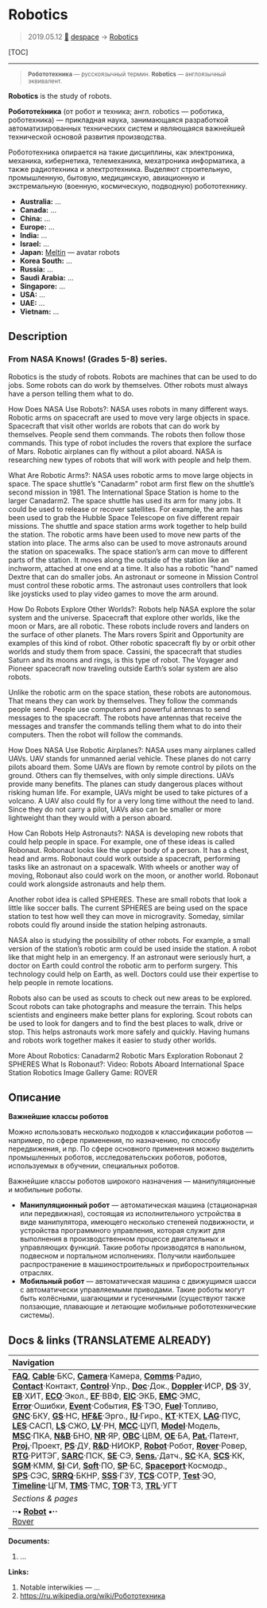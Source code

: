 # Robotics
> 2019.05.12 [🚀](../index/index.md) [despace](index.md) → [Robotics](robotics.md)

[TOC]

---

> <small>**Робототехника** — русскоязычный термин. **Robotics** — англоязычный эквивалент.</small>

**Robotics** is the study of robots.

**Робототе́хника** (от робот и техника; англ. robotics — роботика, роботехника) — прикладная наука, занимающаяся разработкой автоматизированных технических систем и являющаяся важнейшей технической основой развития производства.

Робототехника опирается на такие дисциплины, как электроника, механика, кибернетика, телемеханика, мехатроника информатика, а также радиотехника и электротехника. Выделяют строительную, промышленную, бытовую, медицинскую, авиационную и экстремальную (военную, космическую, подводную) робототехнику.

   - **Australia:** …
   - **Canada:** …
   - **China:** …
   - **Europe:** …
   - **India:** …
   - **Israel:** …
   - **Japan:** [Meltin](zz_meltin.md) — avatar robots
   - **Korea South:** …
   - **Russia:** …
   - **Saudi Arabia:** …
   - **Singapore:** …
   - **USA:** …
   - **UAE:** …
   - **Vietnam:** …



<p style="page-break-after:always"> </p>

## Description

### From NASA Knows! (Grades 5-8) series.
Robotics is the study of robots. Robots are machines that can be used to do jobs. Some robots can do work by themselves. Other robots must always have a person telling them what to do.

How Does NASA Use Robots?:
NASA uses robots in many different ways. Robotic arms on spacecraft are used to move very large objects in space. Spacecraft that visit other worlds are robots that can do work by themselves. People send them commands. The robots then follow those commands. This type of robot includes the rovers that explore the surface of Mars. Robotic airplanes can fly without a pilot aboard. NASA is researching new types of robots that will work with people and help them.


What Are Robotic Arms?:
NASA uses robotic arms to move large objects in space. The space shuttle’s "Canadarm" robot arm first flew on the shuttle’s second mission in 1981. The International Space Station is home to the larger Canadarm2. The space shuttle has used its arm for many jobs. It could be used to release or recover satellites. For example, the arm has been used to grab the Hubble Space Telescope on five different repair missions. The shuttle and space station arms work together to help build the station. The robotic arms have been used to move new parts of the station into place. The arms also can be used to move astronauts around the station on spacewalks. The space station’s arm can move to different parts of the station. It moves along the outside of the station like an inchworm, attached at one end at a time. It also has a robotic "hand" named Dextre that can do smaller jobs. An astronaut or someone in Mission Control must control these robotic arms. The astronaut uses controllers that look like joysticks used to play video games to move the arm around.


How Do Robots Explore Other Worlds?:
Robots help NASA explore the solar system and the universe. Spacecraft that explore other worlds, like the moon or Mars, are all robotic. These robots include rovers and landers on the surface of other planets. The Mars rovers Spirit and Opportunity are examples of this kind of robot. Other robotic spacecraft fly by or orbit other worlds and study them from space. Cassini, the spacecraft that studies Saturn and its moons and rings, is this type of robot. The Voyager and Pioneer spacecraft now traveling outside Earth’s solar system are also robots.

Unlike the robotic arm on the space station, these robots are autonomous. That means they can work by themselves. They follow the commands people send. People use computers and powerful antennas to send messages to the spacecraft. The robots have antennas that receive the messages and transfer the commands telling them what to do into their computers. Then the robot will follow the commands.


How Does NASA Use Robotic Airplanes?:
NASA uses many airplanes called UAVs. UAV stands for unmanned aerial vehicle. These planes do not carry pilots aboard them. Some UAVs are flown by remote control by pilots on the ground. Others can fly themselves, with only simple directions. UAVs provide many benefits. The planes can study dangerous places without risking human life. For example, UAVs might be used to take pictures of a volcano. A UAV also could fly for a very long time without the need to land. Since they do not carry a pilot, UAVs also can be smaller or more lightweight than they would with a person aboard.


How Can Robots Help Astronauts?:
NASA is developing new robots that could help people in space. For example, one of these ideas is called Robonaut. Robonaut looks like the upper body of a person. It has a chest, head and arms. Robonaut could work outside a spacecraft, performing tasks like an astronaut on a spacewalk. With wheels or another way of moving, Robonaut also could work on the moon, or another world. Robonaut could work alongside astronauts and help them.

Another robot idea is called SPHERES. These are small robots that look a little like soccer balls. The current SPHERES are being used on the space station to test how well they can move in microgravity. Someday, similar robots could fly around inside the station helping astronauts.

NASA also is studying the possibility of other robots. For example, a small version of the station’s robotic arm could be used inside the station. A robot like that might help in an emergency. If an astronaut were seriously hurt, a doctor on Earth could control the robotic arm to perform surgery. This technology could help on Earth, as well. Doctors could use their expertise to help people in remote locations.

Robots also can be used as scouts to check out new areas to be explored. Scout robots can take photographs and measure the terrain. This helps scientists and engineers make better plans for exploring. Scout robots can be used to look for dangers and to find the best places to walk, drive or stop. This helps astronauts work more safely and quickly. Having humans and robots work together makes it easier to study other worlds.


More About Robotics:
Canadarm2
Robotic Mars Exploration
Robonaut 2
SPHERES
What Is Robonaut?:
Video: Robots Aboard International Space Station
Robotics Image Gallery
Game: ROVER



<p style="page-break-after:always"> </p>

## Описание
**Важнейшие классы роботов**

Можно использовать несколько подходов к классификации роботов — например, по сфере применения, по назначению, по способу передвижения, и пр. По сфере основного применения можно выделить промышленных роботов, исследовательских роботов, роботов, используемых в обучении, специальных роботов.

Важнейшие классы роботов широкого назначения — манипуляционные и мобильные роботы.

   - **Манипуляционный робот** — автоматическая машина (стационарная или передвижная), состоящая из исполнительного устройства в виде манипулятора, имеющего несколько степеней подвижности, и устройства программного управления, которая служит для выполнения в производственном процессе двигательных и управляющих функций. Такие роботы производятся в напольном, подвесном и портальном исполнениях. Получили наибольшее распространение в машиностроительных и приборостроительных отраслях.
   - **Мобильный робот** — автоматическая машина с движущимся шасси с автоматически управляемыми приводами. Такие роботы могут быть колёсными, шагающими и гусеничными (существуют также ползающие, плавающие и летающие мобильные робототехнические системы).



<p style="page-break-after:always"> </p>

## Docs & links (TRANSLATEME ALREADY)
|Navigation|
|:--|
|**[FAQ](faq.md)**, **[Cable](cable.md)**·БКС, **[Camera](cam.md)**·Камера, **[Comms](comms.md)**·Радио, **[Contact](contact.md)**·Контакт, **[Control](control.md)**·Упр., **[Doc](doc.md)**·Док., **[Doppler](doppler.md)**·ИСР, **[DS](ds.md)**·ЗУ, **[EB](eb.md)**·ХИТ, **[ECO](ecology.md)**·Экол., **[EF](ef.md)**·ВВФ, **[ElC](elc.md)**·ЭКБ, **[EMC](emc.md)**·ЭМС, **[Error](error.md)**·Ошибки, **[Event](event.md)**·События, **[FS](fs.md)**·ТЭО, **[Fuel](fuel.md)**·Топливо, **[GNC](gnc.md)**·БКУ, **[GS](scs.md)**·НС, **[HF&E](hfe.md)**·Эрго., **[IU](iu.md)**·Гиро., **[KT](kt.md)**·КТЕХ, **[LAG](lag.md)**·ПУC, **[LES](les.md)**·САСП, **[LS](ls.md)**·СЖО, **[LV](lv.md)**·РН, **[MCC](mcc.md)**·ЦУП, **[Model](model.md)**·Модель, **[MSC](sc.md)**·ПКА, **[N&B](nnb.md)**·БНО, **[NR](nr.md)**·ЯР, **[OBC](obc.md)**·ЦВМ, **[OE](oe.md)**·БА, **[Pat.](патент.md)**·Патент, **[Proj.](project.md)**·Проект, **[PS](ps.md)**·ДУ, **[R&D](rnd.md)**·НИОКР, **[Robot](robotics.md)**·Робот, **[Rover](rover.md)**·Ровер, **[RTG](rtg.md)**·РИТЭГ, **[SARC](sarc.md)**·ПСК, **[SE](se.md)**·СЭ, **[Sens.](sensor.md)**·Датч., **[SC](sc.md)**·КА, **[SCS](scs.md)**·КК, **[SGM](sgm.md)**·КММ, **[SI](si.md)**·СИ, **[Soft](soft.md)**·ПО, **[SP](sp.md)**·БС, **[Spaceport](spaceport.md)**·Космодр., **[SPS](sps.md)**·СЭС, **[SRRQ](srrq.md)**·БКНР, **[SSS](sss.md)**·ГЗУ, **[TCS](tcs.md)**·СОТР, **[Test](test.md)**·ЭО, **[Timeline](timeline.md)**·ЦГМ, **[TMS](tms.md)**·ТМС, **[TOR](tor.md)**·ТЗ, **[TRL](trl.md)**·УГТ|
|*Sections & pages*|
|**··• [Robot](robotics.md) •··**<br> [Rover](rover.md)|

**Documents:**

   1. …

**Links:**

   1. Notable interwikies — …
   1. <https://ru.wikipedia.org/wiki/Робототехника>
